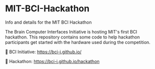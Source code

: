 # MIT-BCI-Hackathon
Info and details for the MIT BCI Hackathon

The Brain Computer Interfaces Initiative is hosting MIT's first BCI hackathon. 
This repository contains some code to help hackathon participants get started with the hardware used during the competition.


🔗 BCI Initiative: https://bci-i.github.io/

🔗 Hackathon: https://bci-i.github.io/hackathon
